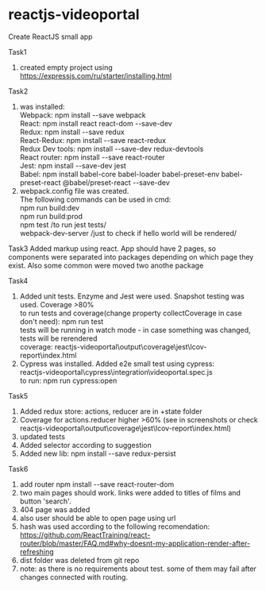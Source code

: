 # reactjs-videoportal
Create ReactJS small app

Task1
1. created empty project using https://expressjs.com/ru/starter/installing.html

Task2
1. was installed: <br />
Webpack: npm install --save webpack  <br />
React: npm install react react-dom --save-dev <br />
Redux: npm install --save redux <br />
React-Redux: npm install --save react-redux <br />
Redux Dev tools: npm install --save-dev redux-devtools <br />
React router: npm install --save react-router <br />
Jest: npm install --save-dev jest <br />
Babel: npm install babel-core babel-loader babel-preset-env babel-preset-react @babel/preset-react --save-dev <br />
3. webpack.config file was created.  <br />
The following commands can be used in cmd:  <br />
npm run build:dev <br />
npm run build:prod <br />
npm test /to run jest tests/ <br />
webpack-dev-server /just to check if hello world will be rendered/ <br />

Task3
Added markup using react. App should have 2 pages, so components were separated into packages depending on which page they exist. Also some common were moved two anothe package

Task4
1. Added unit tests. Enzyme and Jest were used. Snapshot testing was used. Coverage >80% <br />
to run tests and coverage(change property collectCoverage in case don't need): npm run test <br />
tests will be running in watch mode - in case something was changed, tests will be rerendered <br/>
coverage: reactjs-videoportal\output\coverage\jest\lcov-report\index.html
2. Cypress was installed. Added e2e small test using cypress: <br/> reactjs-videoportal\cypress\integration\videoportal.spec.js <br/>
to run: npm run cypress:open

Task5
1. Added redux store: actions, reducer are in +state folder <br />
2. Coverage for actions.reducer higher >60%  (see in screenshots or check reactjs-videoportal\output\coverage\jest\lcov-report\index.html) <br/>
3. updated tests <br/>
4. Added selector according to suggestion <br/>
5. Added new lib: npm install --save redux-persist <br/>

Task6
1. add router npm install --save react-router-dom <br/>
2. two main pages should work. links were added to titles of films and button 'search'.<br/>
3. 404 page was added<br/>
4. also user should be able to open page using url<br/>
5. hash was used according to the following recomendation: https://github.com/ReactTraining/react-router/blob/master/FAQ.md#why-doesnt-my-application-render-after-refreshing <br/>
6. dist folder was deleted from git repo <br />
7. note: as there is no requirements about test. some of them may fail after changes connected with routing. <br />